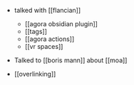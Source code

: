 - talked with [[flancian]] 
	- [[agora obsidian plugin]]
	- [[tags]]
	- [[agora actions]]
	- [[vr spaces]]

- Talked to [[boris mann]] about [[moa]]

- [[overlinking]]




